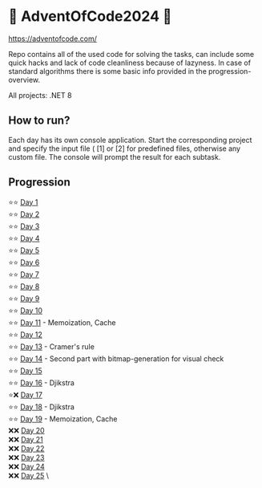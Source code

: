 # 🎄 AdventOfCode2024 🎄
https://adventofcode.com/

Repo contains all of the used code for solving the tasks, can include some quick hacks and lack of code cleanliness because of lazyness. In case of standard algorithms there is some basic info provided in the progression-overview.

All projects: .NET 8

## How to run?
Each day has its own console application. Start the corresponding project and specify the input file ( [1] or [2] for predefined files, 
otherwise any custom file. The console will prompt the result for each subtask. 

## Progression
:star::star: [Day  1](/AdventOfCode2024/Day01) \
:star::star: [Day  2](/AdventOfCode2024/Day02) \
:star::star: [Day  3](/AdventOfCode2024/Day03) \
:star::star: [Day  4](/AdventOfCode2024/Day04) \
:star::star: [Day  5](/AdventOfCode2024/Day05) \
:star::star: [Day  6](/AdventOfCode2024/Day06) \
:star::star: [Day  7](/AdventOfCode2024/Day07) \
:star::star: [Day  8](/AdventOfCode2024/Day08) \
:star::star: [Day  9](/AdventOfCode2024/Day09) \
:star::star: [Day 10](/AdventOfCode2024/Day10) \
:star::star: [Day 11](/AdventOfCode2024/Day11) - Memoization, Cache \
:star::star: [Day 12](/AdventOfCode2024/Day12) \
:star::star: [Day 13](/AdventOfCode2024/Day13) - Cramer's rule \
:star::star: [Day 14](/AdventOfCode2024/Day14) - Second part with bitmap-generation for visual check \
:star::star: [Day 15](/AdventOfCode2024/Day15) \
:star::star: [Day 16](/AdventOfCode2024/Day16) - Djikstra \
:star::x: [Day 17](/AdventOfCode2024/Day17) \
:star::star: [Day 18](/AdventOfCode2024/Day18) - Djikstra \
:star::star: [Day 19](/AdventOfCode2024/Day19) - Memoization, Cache \
:x::x: [Day 20](/AdventOfCode2024/Day20) \
:x::x: [Day 21](/AdventOfCode2024/Day21) \
:x::x: [Day 22](/AdventOfCode2024/Day22) \
:x::x: [Day 23](/AdventOfCode2024/Day23) \
:x::x: [Day 24](/AdventOfCode2024/Day24) \
:x::x: [Day 25](/AdventOfCode2024/Day25) \
